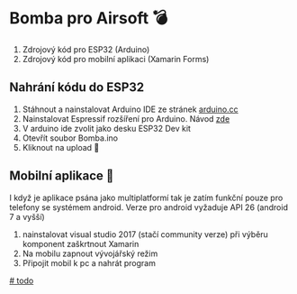 # Bomba pro Airsoft :bomb:

1) Zdrojový kód pro ESP32 (Arduino) 
2) Zdrojový kód pro mobilní aplikaci (Xamarin Forms)   

## Nahrání kódu do ESP32
 1) Stáhnout a nainstalovat Arduino IDE ze stránek [arduino.cc](https://www.arduino.cc/en/Main/Software)
 2) Nainstalovat Espressif rozšíření pro Arduino. Návod [zde](https://github.com/espressif/arduino-esp32/blob/master/docs/arduino-ide/windows.md)
 3) V arduino ide zvolit jako desku ESP32 Dev kit
 4) Otevřít soubor Bomba.ino
 6) Kliknout na upload :floppy_disk:
 
## Mobilní aplikace :iphone:   
 I když je aplikace psána jako multiplatformí tak je zatím funkční pouze pro telefony se systémem android. Verze pro android vyžaduje API 26 (android 7 a vyšší)
 1) nainstalovat visual studio 2017 (stačí community verze) při výběru komponent zaškrtnout Xamarin 
 2) Na mobilu zapnout vývojářský režim
 3) Připojit mobil k pc a nahrát program 
 
 [# todo](https://github.com/OpltFrantisek/Projekt/blob/master/todo_list.md)
